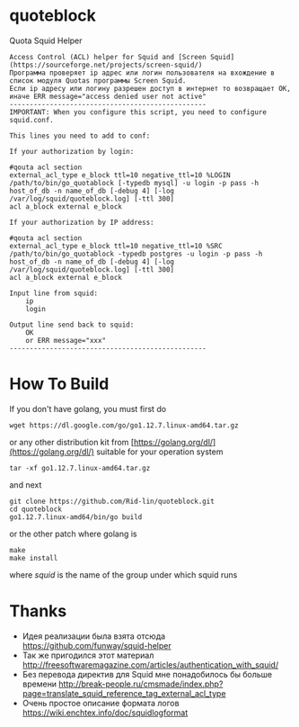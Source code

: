 # quoteblock
Quota Squid Helper

	Access Control (ACL) helper for Squid and [Screen Squid](https://sourceforge.net/projects/screen-squid/) 
	Программа проверяет ip адрес или логин пользователя на вхождение в список модуля Quotas программы Screen Squid.
	Если ip адресу или логину разрешен доступ в интернет то возвращает OK, иначе ERR message="access denied user not active" 
	-------------------------------------------------
	IMPORTANT: When you configure this script, you need to configure squid.conf.

	This lines you need to add to conf:

	If your authorization by login:

	#qouta acl section
	external_acl_type e_block ttl=10 negative_ttl=10 %LOGIN /path/to/bin/go_quotablock [-typedb mysql] -u login -p pass -h host_of_db -n name_of_db [-debug 4] [-log /var/log/squid/quoteblock.log] [-ttl 300]
	acl a_block external e_block

	If your authorization by IP address:

	#qouta acl section
	external_acl_type e_block ttl=10 negative_ttl=10 %SRC /path/to/bin/go_quotablock -typedb postgres -u login -p pass -h host_of_db -n name_of_db [-debug 4] [-log /var/log/squid/quoteblock.log] [-ttl 300]
	acl a_block external e_block

	Input line from squid:
		ip
		login
	
	Output line send back to squid:
		OK
		or ERR message="xxx"
	-------------------------------------------------	




# How To Build



If you don't have golang, you must first do

	wget https://dl.google.com/go/go1.12.7.linux-amd64.tar.gz

or any other distribution kit from [https://golang.org/dl/](https://golang.org/dl/) suitable for your operation system

	tar -xf go1.12.7.linux-amd64.tar.gz

and next

	git clone https://github.com/Rid-lin/quoteblock.git
	cd quoteblock
	go1.12.7.linux-amd64/bin/go build 

or the other patch where golang is

	make
	make install

where *squid* is the name of the group under which squid runs

# Thanks

- Идея реализации была взята отсюда https://github.com/funway/squid-helper
- Так же пригодился этот материал http://freesoftwaremagazine.com/articles/authentication_with_squid/
- Без перевода директив для Squid мне понадобилось бы больше времени  http://break-people.ru/cmsmade/index.php?page=translate_squid_reference_tag_external_acl_type
- Очень простое описание формата логов https://wiki.enchtex.info/doc/squidlogformat
